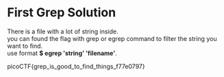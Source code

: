 # First Grep Solution

There is a file with a lot of string inside.  
you can found the flag with grep or egrep command to filter the string you want to find.  
use format **$ egrep 'string' 'filename'**.  

picoCTF{grep_is_good_to_find_things_f77e0797}
